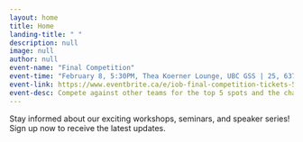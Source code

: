 ```yaml
---
layout: home
title: Home
landing-title: " "
description: null
image: null
author: null
event-name: "Final Competition"
event-time: "February 8, 5:30PM, Thea Koerner Lounge, UBC GSS | 25, 6371 Crescent Rd"
event-link: https://www.eventbrite.ca/e/iob-final-competition-tickets-55945387159
event-desc: Compete against other teams for the top 5 spots and the chance to pitch before a live panel of judges.
---
```

Stay informed about our exciting workshops, seminars, and speaker series! Sign up now to receive the latest updates.

<!-- Sign up to get the latest updates for our exciting workshops, seminars and speaker series! To register your team for the competition, visit the Registration page.

Competition - Finals | Dragons' Den style face-off before a panel of judges. Six come in but only three will be rewarded.  -->
<!-- <a href="https://www.eventbrite.ca/e/iob-final-competition-tickets-55945387159">RSVP</a> -->
